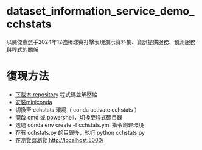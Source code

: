 # dataset_information_service_demo_cchstats
以陳傑憲選手2024年12強棒球賽打擊表現演示資料集、資訊提供服務、預測服務與程式的關係

# 復現方法
* [下載本 repository](https://github.com/tingjhenjiang/dataset_information_service_demo_cchstats/archive/refs/heads/main.zip) 程式碼並解壓縮
* [安裝miniconda](https://www.anaconda.com/docs/getting-started/miniconda/install)
* 切換至 cchstats 環境（ conda activate cchstats ）
* 開啟 cmd 或 powershell，切換至程式碼目錄
* 透過 conda env create -f cchstats.yml 指令創建環境
* 存有 cchstats.py 的目錄後，執行 python cchstats.py
* 在瀏覽器瀏覽 [http://localhost:5000/](http://localhost:5000/)